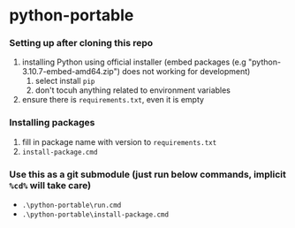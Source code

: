 python-portable
===============
### Setting up after cloning this repo
1. installing Python using official installer (embed packages (e.g "python-3.10.7-embed-amd64.zip") does not working for development)
   1. select install `pip`
   2. don't tocuh anything related to environment variables
2. ensure there is `requirements.txt`, even it is empty

### Installing packages
1. fill in package name with version to `requirements.txt`
2. `install-package.cmd`

### Use this as a git submodule (just run below commands, implicit `%cd%` will take care)
- `.\python-portable\run.cmd`
- `.\python-portable\install-package.cmd`